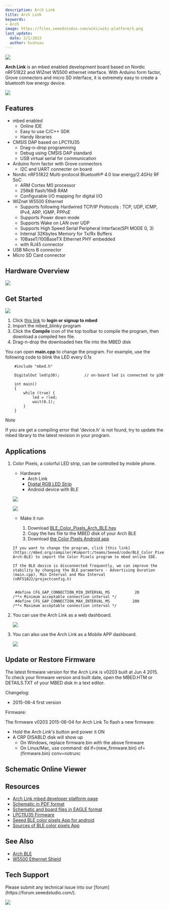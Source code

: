 ```yaml
---
description: Arch Link
title: Arch Link
keywords:
- Arch
image: https://files.seeedstudio.com/wiki/wiki-platform/S.png
last_update:
  date: 2/1/2023
  author: hushuxu
---
```


![](https://files.seeedstudio.com/wiki/Arch_Link/img/1020800061.jpg)

**Arch Link** is an mbed enabled development board based on Nordic nRF51822 and WIZnet W5500 ethernet interface. With Arduino form factor, Grove connectors and micro SD interface, it is extremely easy to create a bluetooth low energy device.

[![](https://files.seeedstudio.com/wiki/common/Get_One_Now_Banner.png)](https://www.seeedstudio.com/Arch-Link-p-2511.html)

Features
--------

-   mbed enabled
    -   Online IDE
    -   Easy to use C/C++ SDK
    -   Handy libraries
-   CMSIS DAP based on LPC11U35
    -   Drag-n-drop programming
    -   Debug using CMSIS DAP standard
    -   USB virtual serial for communication
-   Arduino form factor with Grove connectors
    -   I2C and UART connecter on board
-   Nordic nRF51822 Multi-protocol Bluetooth® 4.0 low energy/2.4GHz RF SoC
    -   ARM Cortex M0 processor
    -   256kB flash/16kB RAM
    -   Configurable I/O mapping for digital I/O
-   WIZnet W5500 Ethernet
    -   Supports following Hardwired TCP/IP Protocols : TCP, UDP, ICMP, IPv4, ARP, IGMP, PPPoE
    -   Supports Power down mode
    -   Supports Wake on LAN over UDP
    -   Supports High Speed Serial Peripheral Interface(SPI MODE 0, 3)
    -   Internal 32Kbytes Memory for Tx/Rx Buffers
    -   10BaseT/100BaseTX Ethernet PHY embedded
    -   with RJ45 connector
-   USB Micro B connector
-   Micro SD Card connector

Hardware Overview
------

![](https://files.seeedstudio.com/wiki/Arch_Link/img/Arch_link_pinout.png)

Get Started
-----------

![](https://files.seeedstudio.com/wiki/Arch_Link/img/Get_started_with_mbed.png)

1.  Click [this link](https://developer.mbed.org/compiler/#import:/teams/mbed/code/mbed_blinky/;platform:Seeed-Arch-BLE) to **login or signup to mbed**
2.  Import the mbed\_blinky program
3.  Click the **Compile** icon of the top toolbar to compile the program, then download a compiled hex file.
4.  Drag-n-drop the downloaded hex file into the MBED disk

You can open **main.cpp** to change the program. For example, use the following code to blink the LED every 0.1s

```
    #include "mbed.h"

    DigitalOut led(p30);           // on-board led is connected to p30

    int main()
    {
        while (true) {
            led = !led;
            wait(0.1);
        }
    }
```

<div class="admonition note">
<p class="admonition-title">Note</p>
If you are get a compiling error that 'device.h' is not found, try to update the mbed library to the latest revision in your program.
</div>

Applications
------------

1. Color Pixels, a colorful LED strip, can be controlled by mobile phone.

    -   Hardware
        -   Arch Link
        -   [Digital RGB LED Strip](https://www.seeedstudio.com/depot/Digital-RGB-LED-FlexiStrip-30-LED-1-Meter-p-1665.html)
        -   Android device with BLE

    ![](https://files.seeedstudio.com/wiki/Arch_Link/img/Ble_color_pixels_bb.png)

    ![](https://files.seeedstudio.com/wiki/Arch_Link/img/Color_pixels_app.png)

    -   Make it run

        1.  Download [BLE\_Color\_Pixels\_Arch\_BLE.hex](http://tangram.qiniudn.com/BLE_Color_Pixels_ARCH_BLE.hex)
        2.  Copy the hex file to the MBED disk of your Arch BLE
        3.  Download [the Color Pixels Android app](http://tangram.qiniudn.com/seeed_ble_color_pixels.apk)


       If you want to change the program, click [this link](https://mbed.org/compiler/#import:/teams/Seeed/code/BLE_Color_Pixels/;platform:Seeed-Arch-BLE) to import the Color Pixels program to mbed online IDE.

       If the BLE device is disconnected frequently, we can improve the stability by changing the BLE parameters - Advertising Duration (main.cpp), Min Interval and Max Interval (nRF51822/projectconfig.h)


        #define CFG_GAP_CONNECTION_MIN_INTERVAL_MS           20                     /**< Minimum acceptable connection interval */
        #define CFG_GAP_CONNECTION_MAX_INTERVAL_MS          200                     /**< Maximum acceptable connection interval */


2. You can use the Arch Link as a web dashboard.

    ![](https://files.seeedstudio.com/wiki/Arch_Link/img/Arch_link_application1.png)

3. You can also use the Arch Link as a Mobile APP dashboard.

    ![](https://files.seeedstudio.com/wiki/Arch_Link/img/Arch_link_application2.png)

Update or Restore Firmware
--------------------------

The latest firmware version for the Arch Link is v0203 built at Jun 4 2015. To check your firmware version and built date, open the MBED.HTM or DETAILS.TXT of your MBED disk in a text editor.

Changelog:

-   2015-06-4 first version

Firmware:

The firmware v0203 2015-06-04 for Arch Link
To flash a new firmware:

-   Hold the Arch Link's button and power it ON
-   A CRP DISABLD disk will show up
    -   On Windows, replace firmware.bin with the above firmware
    -   On Linux/Mac, use command: dd if={new\_firmware.bin} of={firmware.bin} conv=notrunc


## Schematic Online Viewer

<div className="altium-ecad-viewer" data-project-src="https://files.seeedstudio.com/wiki/Arch_Link/res/Arch_Link_v1.0_Eagle.rar" style={{borderRadius: '0px 0px 4px 4px', height: 500, borderStyle: 'solid', borderWidth: 1, borderColor: 'rgb(241, 241, 241)', overflow: 'hidden', maxWidth: 1280, maxHeight: 700, boxSizing: 'border-box'}}>
</div>



Resources
---------

-   [Arch Link mbed developer platform page](https://developer.mbed.org/platforms/Seeed-Arch-Link/)
-   [Schematic in PDF format](https://files.seeedstudio.com/wiki/Arch_Link/res/Arch_Link_v1.0_sch.pdf)
-   [Schematic and board files in EAGLE format](https://files.seeedstudio.com/wiki/Arch_Link/res/Arch_Link_v1.0_Eagle.rar)
-   [LPC11U35 Firmware](https://files.seeedstudio.com/wiki/Arch_Link/res/Lpc11u35_nrf51822_if_mbed.bin.zip)
-   [Seeed BLE color pixels App for android](http://tangram.qiniudn.com/seeed_ble_color_pixels.apk)
-   [Sources of BLE color pixels App](https://github.com/Seeed-Studio/ble_color_pixels)

See Also
--------

-   [Arch BLE](/Arch_BLE)
-   [W5500 Ethernet Shield](/W5500_Ethernet_Shield_v1.0)

<!-- This Markdown file was created from https://www.seeedstudio.com/wiki/Arch_Link -->

## Tech Support
<div>
  Please submit any technical issue into our [forum](https://forum.seeedstudio.com/). <br /><p style={{textAlign: 'center'}}><a href="https://www.seeedstudio.com/act-4.html?utm_source=wiki&utm_medium=wikibanner&utm_campaign=newproducts" target="_blank"><img src="https://files.seeedstudio.com/wiki/Wiki_Banner/new_product.jpg" /></a></p>
</div>
